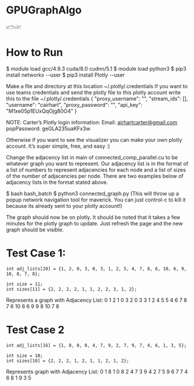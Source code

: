 # GPUGraphAlgo
📈📉💹

# How to Run
$ module load gcc/4.9.3  cuda/8.0  cudnn/5.1
$ module load python3
$ pip3 install networkx --user
$ pip3 install Plotly --user

Make a file and directory at this location ~/.plotly/.credentials
If you want to use teams credentials and send the plotly file to this plotly account write this to the file ~/.plotly/.credentials
{
    "proxy_username": "", 
    "stream_ids": [], 
    "username": "cairhart",
    "proxy_password": "", 
    "api_key": "M1xe05p1EUxQqOjg80O4"
}

NOTE: Carter’s Plotly login information:
Email: airhartcarter@gmail.com
popPassword: geGLA235uaKFx3w

Otherwise if you want to see the visualizer you can make your own plotly account. It’s super simple, free, and easy :)

Change the adjacency list in main of connected_comp_parallel.cu to be whatever graph you want to represent. Our adjacency list is in the format of a list of numbers to represent adjacencies for each node and a list of sizes of the number of adjacencies per node. There are two examples below of adjacency lists in the format stated above. 

$ bash bash_batch
$ python3 connected_graph.py
(This will throw up a popup network navigation tool for maverick. You can just control-c to kill it because its already sent to your plotly account!)

The graph should now be on plotly. It should be noted that it takes a few minutes for the plotly graph to update. Just refresh the page and the new graph should be visible. 

# Test Case 1:
	int adj_lists[20] = {1, 2, 0, 3, 0, 3, 1, 2, 5, 4, 7, 8, 6, 10, 6, 9, 10, 8, 7, 8};

    int size = 11;
    int sizes[11] = {2, 2, 2, 2, 1, 1, 2, 2, 3, 1, 2};
Represents a graph with Adjacency List: 
0 1 2 
1 0 3 
2 0 3 
3 1 2 
4 5
5 4
6 7 8 
7 6 10
8 6 9 
9 8
10 7 8 

# Test Case 2
    int adj_lists[16] = {1, 8, 0, 8, 4, 7, 9, 2, 7, 9, 7, 4, 6, 1, 3, 5};

    int size = 10;
    int sizes[10] = {2, 2, 2, 1, 2, 1, 1, 2, 1, 2};    
Represents graph with Adjacency List:
0 1 8
1 0 8
2 4 7
3 9
4 2 7
5 9
6 7 
7 4 6
8 1
9 3 5

